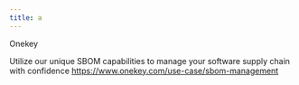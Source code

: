 ```yaml
---
title: a
---
```

Onekey

Utilize our unique SBOM capabilities to manage your software supply chain with confidence
https://www.onekey.com/use-case/sbom-management